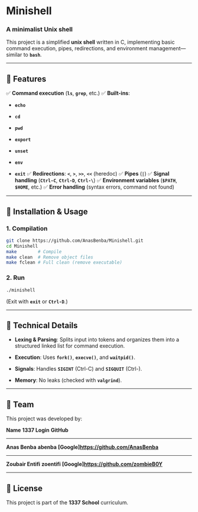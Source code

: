 # Minishell

### A minimalist Unix shell

This project is a simplified **unix shell** written in C, implementing basic command execution, pipes, redirections, and environment management—similar to **`bash`**.

-------------------------------------------------------------------------------------------------------------------------------------------------------------

## 📌 Features

✅ **Command execution** (**`ls`**, **`grep`**, etc.)
✅ **Built-ins**:

- **`echo`**

- **`cd`**

- **`pwd`**

- **`export`**

- **`unset`**

- **`env`**

- **`exit`**
✅ **Redirections**: **`<`**, **`>`**, **`>>`**, **`<<`** (heredoc)
✅ **Pipes** (**`|`**)
✅ **Signal handling** (**`Ctrl-C`**, **`Ctrl-D`**, **`Ctrl-\`**)
✅ **Environment variables** (**`$PATH`**, **`$HOME`**, etc.)
✅ **Error handling** (syntax errors, command not found)

-------------------------------------------------------------------------------------------------------------------------------------------------------------

## 🚀 Installation & Usage

### 1. Compilation
```bash
git clone https://github.com/AnasBenba/Minishell.git
cd Minishell
make        # Compile
make clean  # Remove object files
make fclean # Full clean (remove executable)
```

### 2. Run
```bash
./minishell
```
(Exit with **`exit`** or **`Ctrl-D`**.)

-------------------------------------------------------------------------------------------------------------------------------------------------------------

## 🧠 Technical Details

- **Lexing & Parsing**: Splits input into tokens and organizes them into a structured linked list for command execution.

- **Execution**: Uses **`fork()`**, **`execve()`**, and **`waitpid()`**.

- **Signals**: Handles **`SIGINT`** (Ctrl-C) and **`SIGQUIT`** (Ctrl-).

- **Memory**: No leaks (checked with **`valgrind`**).

-------------------------------------------------------------------------------------------------------------------------------------------------------------

## 👥 Team

This project was developed by:

**Name**	          **1337 Login**	            **GitHub**

-----------------------------------------
**Anas Benba**	**abenba**	**[Google]https://github.com/AnasBenba**

-----------------------------------------
**Zoubair Entifi**	**zoentifi**	**[Google]https://github.com/zombieB0Y**

-----------------------------------------

## 📜 License

This project is part of the **1337 School** curriculum.
